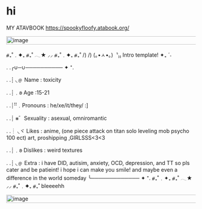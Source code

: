 # hi

MY ATAVBOOK https://spookyfloofy.atabook.org/

<img width="600" height="22" alt="image" src="https://github.com/user-attachments/assets/331faaf3-b4fe-4384-bbdf-7761a53e26be" />


⧣₊˚﹒✦₊  ⧣₊˚  𓂃★    ⸝⸝ ⧣₊˚﹒✦₊  ⧣₊˚
      /)    /)
    (｡•ㅅ•｡)〝₎₎ Intro template! ✦₊ ˊ˗
    
. .╭∪─∪────────── ✦ ⁺.


. .┊ ◟﹫ Name : toxicity

. .┊﹒𐐪 Age :15-21

. .┊ꜝꜝ﹒Pronouns : he/xe/it/they/ :]

. .┊ ⨳゛Sexuality : asexual, omniromantic

. .┊ ◟ヾ Likes : anime, (one piece attack on titan solo leveling mob psycho 100 ect) art, proshipping ,GIRLSSS<3<3

. .┊﹒𐐪 Dislikes :  weird textures


. .┊ ◟﹫ Extra : i have DID, autisim, anxiety, OCD, depression, and TT so pls cater and be patieint! i hope i can make you smile! and maybe even a difference in the world someday
   ╰─────────────  ✦ ⁺.
⧣₊˚﹒✦₊  ⧣₊˚  𓂃★    ⸝⸝ ⧣₊˚﹒✦₊  ⧣₊˚
bleeeehh

<img width="600" height="22" alt="image" src="https://github.com/user-attachments/assets/4cc66df7-c693-4de8-9d9f-ccb6b4bdf382" />


